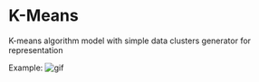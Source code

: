# K-Means
K-means algorithm model with simple data clusters generator for representation

Example: 
![gif](https://user-images.githubusercontent.com/62211774/80771937-3e2f7500-8b55-11ea-9bb5-9f505b6cd936.gif)

